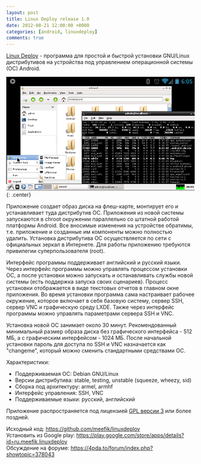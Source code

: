```yaml
---
layout: post
title: Linux Deploy release 1.0
date: 2012-08-21 12:00:00 +0000
categories: [android, linuxdeploy]
comments: true
---
```


[Linux Deploy](https://ru.wikipedia.org/wiki/Linux_Deploy) - программа для простой и быстрой установки GNU/Linux дистрибутивов на устройства под управлением операционной системы (ОС) Android.

![linuxdeploy](/assets/images/linuxdeploy-debian-lxde.png "Debian LXDE"){: .center}

Приложение создает образ диска на флеш-карте, монтирует его и устанавливает туда дистрибутив ОС. Приложения из новой системы запускаются в chroot окружении параллельно со штатной работой платформы Android. Все вносимые изменения на устройстве обратимы, т.е. приложение и созданные им компоненты можно полностью удалить. Установка дистрибутива ОС осуществляется по сети с официальных зеркал в Интернете. Для работы приложению требуются привилегии суперпользователя (root).

<!--more-->

Интерфейс программы поддерживает английский и русский языки. Через интерфейс программы можно управлять процессом установки ОС, а после установки можно запускать и останавливать службы новой системы (есть поддержка запуска своих сценариев). Процесс установки отображается в виде текстовых отчетов в главном окне приложения. Во время установки программа сама настраивает рабочее окружение, которое включает в себя базовую систему, сервер SSH, сервер VNC и графическую среду LXDE. Также через интерфейс программы можно управлять параметрами сервера SSH и VNC.

Установка новой ОС занимает около 30 минут. Рекомендованный минимальный размер образа диска без графического интерфейса - 512 МБ, а с графическим интерфейсом - 1024 МБ. После начальной установки пароль для доступа по SSH и VNC назначается как "changeme", который можно сменить стандартными средствами ОС.

Характеристики:

* Поддерживаемая ОС: Debian GNU/Linux
* Версии дистрибутива: stable, testing, unstable (squeeze, wheezy, sid)
* Сборка под архитектуру: armel, armhf
* Интерфейс управления: SSH, VNC
* Поддерживаемые языки: русский, английский

Приложение распространяется под лицензией [GPL версии 3](http://www.gnu.org/licenses/) или более поздней.

Исходный код: <https://github.com/meefik/linuxdeploy>
<br>
Установить из Google play: <https://play.google.com/store/apps/details?id=ru.meefik.linuxdeploy>
<br>
Обсуждение на форуме: <https://4pda.to/forum/index.php?showtopic=378043>


